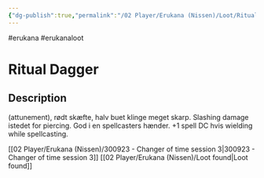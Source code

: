 ```yaml
---
{"dg-publish":true,"permalink":"/02 Player/Erukana (Nissen)/Loot/Ritual Dagger/"}
---
```


#erukana #erukanaloot 

# Ritual Dagger

## Description
(attunement), rødt skæfte, halv buet klinge meget skarp. Slashing damage istedet for piercing. God i en spellcasters hænder.  +1 spell DC hvis wielding while spellcasting. 

[[02 Player/Erukana (Nissen)/300923 - Changer of time session 3\|300923 - Changer of time session 3]]
[[02 Player/Erukana (Nissen)/Loot found\|Loot found]]